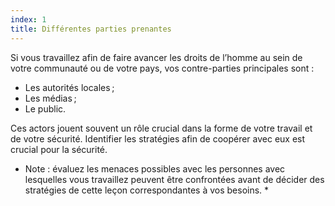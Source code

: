 ```yaml
---
index: 1
title: Différentes parties prenantes
---
```

Si vous travaillez afin de faire avancer les droits de l’homme au sein de votre communauté ou de votre pays, vos contre-parties principales sont :

* Les autorités locales ;
* Les médias ;
* Le public.

Ces actors jouent souvent un rôle crucial dans la forme de votre travail et de votre sécurité. Identifier les stratégies afin de coopérer avec eux est crucial pour la sécurité.

* Note : évaluez les menaces possibles avec les personnes avec lesquelles vous travaillez peuvent être confrontées avant de décider des stratégies de cette leçon correspondantes à vos besoins. *